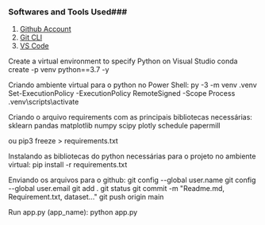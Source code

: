 ### Softwares and Tools Used###

1. [Github Account](https://github.com)
2. [Git CLI](https://git-scm.com/)
3. [VS Code](https://code.visualstudio.com)

Create a virtual environment to specify Python on Visual Studio
    conda create -p venv python==3.7 -y

Criando ambiente virtual para o python no Power Shell:
    py -3 -m venv .venv
    Set-ExecutionPolicy -ExecutionPolicy RemoteSigned -Scope Process
    .venv\scripts\activate

Criando o arquivo requirements com as principais bibliotecas necessárias:
    sklearn
    pandas
    matplotlib
    numpy
    scipy
    plotly
    schedule
    papermill

ou
    pip3 freeze > requirements.txt

    
Instalando as bibliotecas do python necessárias para o projeto no ambiente virtual:
    pip install -r requirements.txt

Enviando os arquivos para o github:
    git config --global user.name
    git config --global user.email
    git add . 
    git status
    git commit -m "Readme.md, Requirement.txt, dataset..."
    git push origin main

Run app.py (app_name):
    python app.py